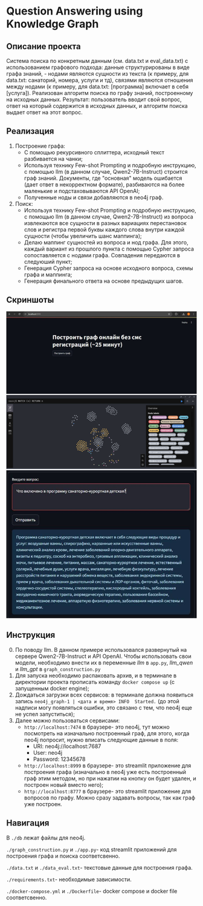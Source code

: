 # Question Answering using Knowledge Graph
## Описание проекта
Система поиска по конкретным данным (см. data.txt и eval_data.txt) с использованием графового подхода: данные структурированы в виде графа знаний, - нодами являются сущности из текста (к примеру, для data.txt: санаторий, номера, услуги и тд), связями являются отношения между нодами (к примеру, для data.txt: [программа] включает в себя [услуга]). Реализован алгоритм поиска по графу знаний, построенному на исходных данных. Результат: пользователь вводит свой вопрос, ответ на который содержится в исходных данных, и алгоритм поиска выдает ответ на этот вопрос. 

## Реализация
1. Построение графа:
   - С помощью рекурсивного сплиттера, исходный текст разбивается на чанки;
   - Используя технику Few-shot Prompting и подробную инструкцию, с помощью llm (в данном случае, Qwen2-7B-Instruct) строится граф знаний. Документы, где "основная" модель ошибается (дает ответ в некорректном формате), разбиваются на более маленькие и подстаховываются API OpenAI;
   - Полученные ноды и связи добавляются в neo4j граф.
3. Поиск:
   - Используя технику Few-shot Prompting и подробную инструкцию, с помощью llm (в данном случае, Qwen2-7B-Instruct) из вопроса извлекаются все сущности в разных вариациях перестановок слов и регистра первой буквы каждого слова внутри каждой сущности (чтобы увеличить шанс маппинга);
   - Делаю маппинг сущностей из вопроса и нод графа. Для этого, каждый вариант из прошлого пункта с помощью Cypher запроса сопоставляется с нодами графа. Совпадения передаются в следуюший пункт;
   - Генерация Cypher запроса на основе исходного вопроса, схемы графа и маппинга;
   - Генерация финального ответа на основе предыдущих шагов.

## Скриншоты
![1](images/graph_construction.jpg)
![2](images/graph_neo4j.png)
![3](images/qa.jpg)

## Инструкция 
0. По поводу llm. В данном примере использовался развернутый на сервере Qwen2-7B-Instruct и API OpenAI. Чтобы использовать свои модели, необходимо внести их в переменные *llm* в `app.py`, *llm_qwen* и *llm_gpt* в `graph_construction.py`
1. Для запуска необходимо распаковать архив, и в терминале в директории проекта прописать команду `docker compose up` (с запущенным docker engine);
2. Дождаться загрузки всех сервисов: в терминале должна появиться запись `neo4j_graph-1 | <дата и время> INFO  Started.` (до этой надписи могу появляться ошибки, это связано с тем, что neo4j еще не успел запуститься);
3. Далее можно пользоваться сервисами:
   - `http://localhost:7474` в браузере- это neo4j, тут можно посмотреть на изначально построенный граф, для этого, когда neo4j попросит, нужно вписать следующие данные в поля:
      - URI: neo4j://localhost:7687
      - User: neo4j
      - Password: 12345678
   - `http://localhost:8999` в браузере- это streamlit приложение для построения графа (изначально в neo4j уже есть построенный граф этим методом, но при нажатии на кнопку он будет удален, и построен новый вместо него);
   - `http://localhost:8777` в браузере- это streamlit приложение для вопросов по графу. Можно сразу задавать вопросы, так как граф уже построен.

## Навигация
В `./db` лежат файлы для neo4j.

`./graph_construction.py` и `./app.py`- код streamlit приложений для построения графа и поиска соответсвенно.

`./data.txt` и `./data_eval.txt`- текстовые данные для построения графа.

`./requirements.txt`- необходимые зависимости.

`./docker-compose.yml` и `./Dockerfile`- docker compose и docker file соответсвенно.

